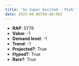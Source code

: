 ```yaml
---
title: 'So Super Excited - Pink'
date: 2025-08-06T00:00:00Z
---
```

- **RAP**: 5778
- **Value**: -1
- **Demand level**: -1
- **Trend**: -1
- **Projected?**: True
- **Hyped?**: True
- **Rare?**: True
